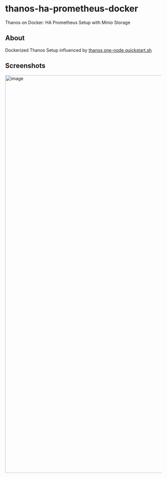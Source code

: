 # thanos-ha-prometheus-docker
Thanos on Docker: HA Prometheus Setup with Minio Storage

## About

Dockerized Thanos Setup influenced by [thanos one-node quickstart.sh](https://github.com/thanos-io/thanos/blob/46e5f45044d49c6440aca93f1b81b8163c974501/scripts/quickstart.sh)

## Screenshots

<img width="1278" alt="image" src="https://user-images.githubusercontent.com/567298/72480061-d865ea00-37fe-11ea-9e8f-e924cc0bb72f.png">
